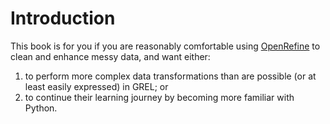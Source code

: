 # Introduction

This book is for you
if you are reasonably comfortable using [OpenRefine][] to clean and enhance messy data,
and want either:
1. to perform more complex data transformations than are possible (or at least easily expressed) in GREL; or
2. to continue their learning journey by becoming more familiar with Python.

[OpenRefine]: https://openrefine.org/
